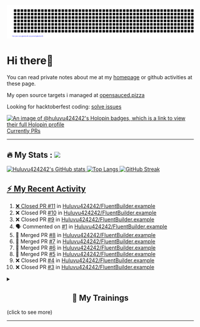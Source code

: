 ![gitartwork](gitartwork.svg)
# Hi there👋

You can read private notes about me at my [homepage](https://huluvu424242.github.io/home/) or github activities at these page.

My open source targets i managed at <a target="_blank" href="https://opensauced.pizza/">opensauced.pizza</a>

Looking for hacktoberfest coding: <a target="_blank" href="https://github.com/search?q=label:hacktoberfest+state:open+type:issue">solve issues</a>

[![An image of @huluvu424242's Holopin badges, which is a link to view their full Holopin profile](https://holopin.me/huluvu424242)](https://holopin.io/@huluvu424242)
<a target="_blank" href="https://hacktoberfestchecker.jenko.me/user/Huluvu424242">Currently PRs</a>

---

## :fire: My Stats : <a href="https://github.com/Huluvu424242"><img src="https://img.shields.io/github/followers/Huluvu424242?label=follow&style=social" />
  
<!--p align="center"-->
<img alt="Huluvu424242's GitHub stats" src="https://github-readme-stats.vercel.app/api?username=Huluvu424242&show_icons=true&theme=vision-friendly-dark" width="33%" />
<img alt="Top Langs" src="https://github-readme-stats.vercel.app/api/top-langs/?username=Huluvu424242&layout=compact&theme=vision-friendly-dark" width="30%" />
<img alt="GitHub Streak" src="http://github-readme-streak-stats.herokuapp.com?user=Huluvu424242&theme=vision-friendly-dark&date_format=j%20M%5B%20Y%5D" width="33%" />
<!--/p-->
  
<!--script 
    type="module" 
    src='https://unpkg.com/@huluvu424242/honey-chucknorris-jokes@0.0.1/dist/honey-chucknorris-jokes/honey-chucknorris-jokes.js'>
</script>
<honey-chucknorris-jokes /-->

## :zap: My Recent Activity

<!--START_SECTION:activity-->
1. ❌ Closed PR [#11](https://github.com/Huluvu424242/FluentBuilder.example/pull/11) in [Huluvu424242/FluentBuilder.example](https://github.com/Huluvu424242/FluentBuilder.example)
2. ❌ Closed PR [#10](https://github.com/Huluvu424242/FluentBuilder.example/pull/10) in [Huluvu424242/FluentBuilder.example](https://github.com/Huluvu424242/FluentBuilder.example)
3. ❌ Closed PR [#9](https://github.com/Huluvu424242/FluentBuilder.example/pull/9) in [Huluvu424242/FluentBuilder.example](https://github.com/Huluvu424242/FluentBuilder.example)
4. 🗣 Commented on [#1](https://github.com/Huluvu424242/FluentBuilder.example/pull/1#issuecomment-1868600225) in [Huluvu424242/FluentBuilder.example](https://github.com/Huluvu424242/FluentBuilder.example)
5. 🎉 Merged PR [#8](https://github.com/Huluvu424242/FluentBuilder.example/pull/8) in [Huluvu424242/FluentBuilder.example](https://github.com/Huluvu424242/FluentBuilder.example)
6. 🎉 Merged PR [#7](https://github.com/Huluvu424242/FluentBuilder.example/pull/7) in [Huluvu424242/FluentBuilder.example](https://github.com/Huluvu424242/FluentBuilder.example)
7. 🎉 Merged PR [#6](https://github.com/Huluvu424242/FluentBuilder.example/pull/6) in [Huluvu424242/FluentBuilder.example](https://github.com/Huluvu424242/FluentBuilder.example)
8. 🎉 Merged PR [#5](https://github.com/Huluvu424242/FluentBuilder.example/pull/5) in [Huluvu424242/FluentBuilder.example](https://github.com/Huluvu424242/FluentBuilder.example)
9. ❌ Closed PR [#4](https://github.com/Huluvu424242/FluentBuilder.example/pull/4) in [Huluvu424242/FluentBuilder.example](https://github.com/Huluvu424242/FluentBuilder.example)
10. ❌ Closed PR [#3](https://github.com/Huluvu424242/FluentBuilder.example/pull/3) in [Huluvu424242/FluentBuilder.example](https://github.com/Huluvu424242/FluentBuilder.example)
<!--END_SECTION:activity-->
  
  
<details>   
  <summary> <h2 align="center">🌱 My Trainings</h2> (click to see more)</summary>
  
  <a  target="_blank" href="https://www.flickr.com/photos/huluvu424242/albums/72157628149627159" title="Zertifikate"><img src="https://live.staticflickr.com/7007/6401185011_d67d8dd4e4_c.jpg" width="100%" height="10%" alt="Zertifikate"></a>
  
</details>


--- 



<!--
**Huluvu424242/huluvu424242** is a ✨ _special_ ✨ repository because its `README.md` (this file) appears on your GitHub profile.

Here are some ideas to get you started:

- 🔭 I’m currently working on ...
- 🌱 I’m currently learning ...
- 👯 I’m looking to collaborate on ...
- 🤔 I’m looking for help with ...
- 💬 Ask me about ...
- 📫 How to reach me: ...
- 😄 Pronouns: ...
- ⚡ Fun fact: ...
-->
